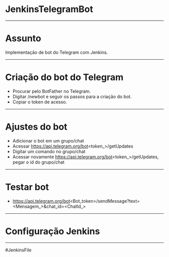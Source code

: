 # JenkinsTelegramBot
------------------------------

# Assunto
Implementação de bot do Telegram com Jenkins.

------------------------------
# Criação do bot do Telegram
- Procurar pelo BotFather no Telegram.
- Digitar /newbot e seguir os passos para a criação do bot.
- Copiar o token de acesso.

------------------------------
# Ajustes do bot
- Adicionar o bot em um grupo/chat
- Acessar https://api.telegram.org/bot<token_>/getUpdates
- Digitar um comando no grupo/chat
- Acessar novamente https://api.telegram.org/bot<token_>/getUpdates, pegar o id do grupo/chat

------------------------------
# Testar bot
- https://api.telegram.org/bot<Bot_token>/sendMessage?text=<Mensagem_>&chat_id=<ChatId_>

------------------------------
# Configuração Jenkins

------------------------------
#JenkinsFile

